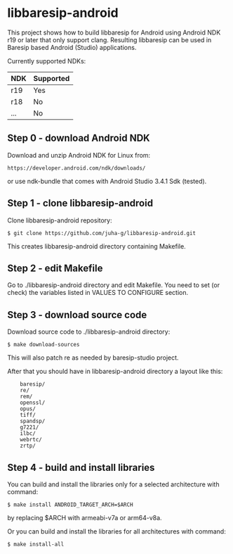 libbaresip-android
==================

This project shows how to build libbaresip for Android using Android NDK
r19 or later that only support clang.  Resulting libbaresip can be used
in Baresip based Android (Studio) applications.

Currently supported NDKs:

| NDK  | Supported  |
|------|------------|
| r19  | Yes        |
| r18  | No         |
| ...  | No         |

## Step 0 - download Android NDK

Download and unzip Android NDK for Linux from:
```
https://developer.android.com/ndk/downloads/
```
or use ndk-bundle that comes with Android Studio 3.4.1 Sdk (tested).

## Step 1 - clone libbaresip-android

Clone libbaresip-android repository:
```
$ git clone https://github.com/juha-g/libbaresip-android.git
```
This creates libbaresip-android directory containing Makefile.

## Step 2 - edit Makefile

Go to ./libbaresip-android directory and edit Makefile. You need to set (or check) the variables listed in VALUES TO CONFIGURE section.

## Step 3 - download source code

Download source code to ./libbaresip-android directory:
```
$ make download-sources
```
This will also patch re as needed by baresip-studio project.

After that you should have in libbaresip-android directory a layout like this:
```
    baresip/
    re/
    rem/
    openssl/
    opus/
    tiff/
    spandsp/
    g7221/
    ilbc/
    webrtc/
    zrtp/
```

## Step 4 - build and install libraries

You can build and install the libraries only for a selected architecture with command:
```
$ make install ANDROID_TARGET_ARCH=$ARCH
```
by replacing $ARCH with armeabi-v7a or arm64-v8a.

Or you can build and install the libraries for all architectures with command:
```
$ make install-all
```
